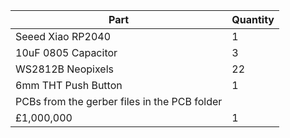  

| Part                                         | Quantity |
| -------------------------------------------- | -------- |
| Seeed Xiao RP2040                            | 1        |
| 10uF 0805 Capacitor                          | 3        |
| WS2812B Neopixels                            | 22       |
| 6mm THT Push Button                          | 1        |
| PCBs from the gerber files in the PCB folder |          |
| £1,000,000                                   | 1        |
